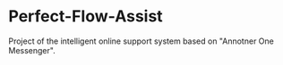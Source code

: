 # Perfect-Flow-Assist
Project of the intelligent online support system based on "Annotner One Messenger".
